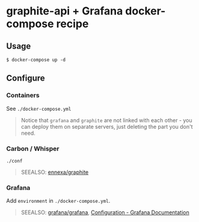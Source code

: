 # graphite-api + Grafana docker-compose recipe

## Usage

    $ docker-compose up -d

## Configure

### Containers

See `./docker-compose.yml`

> Notice that `grafana` and `graphite` are not linked with each other - you can deploy them on separate servers, just deleting the part you don't need.

### Carbon / Whisper

`./conf`

> SEEALSO: [ennexa/graphite](https://hub.docker.com/r/ennexa/graphite/~/dockerfile/)

### Grafana

Add `environment` in `./docker-compose.yml`.

> SEEALSO: [grafana/grafana](https://hub.docker.com/r/grafana/grafana), [Configuration - Grafana Documentation](http://docs.grafana.org/installation/configuration/)
